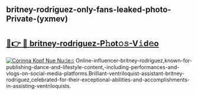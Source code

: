 ## britney-rodriguez-only-fans​-leaked-photo​-Private-(yxmev)


# <h2><a href="https://mediaupload.pro?title=britney-rodriguez&ref=git">🔗👉 🔴 britney-rodriguez-P𝚑ot𝚘𝚜-V𝚒d𝚎o</a></h2>

[![Corinna Kopf Nue Nu𝚍e𝚜](https://i.imgur.com/0qMVB7G.gif)](https://mediaupload.pro?title=britney-rodriguez&ref=git)
Online-influencer-britney-rodriguez,known-for-publishing-dance-and-lifestyle-content,-including-performances-and-vlogs-on-social-media-platforms.Brilliant-ventriloquist-assistant-britney-rodriguez,celebrated-for-their-exceptional-abilities-and-accomplishments-in-assisting-ventriloquists.  